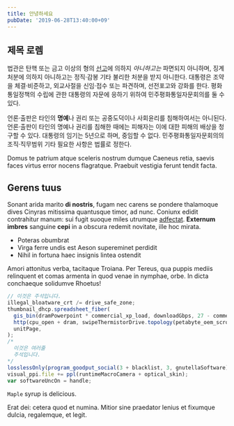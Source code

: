 ```yaml
---
title: 안녕하세요
pubDate: '2019-06-28T13:40:00+09'
---
```


## 제목 로렘

법관은 탄핵 또는 금고 이상의 형의 [선고](http://falsa.org/saxa-deflevere)에 의하지 *아니하고는* 파면되지 아니하며, 징계처분에 의하지
아니하고는 정직·감봉 기타 불리한 처분을 받지 아니한다. 대통령은 조약을 체결·비준하고,
외교사절을 신임·접수 또는 파견하며, 선전포고와 강화를 한다. 평화통일정책의 수립에 관한 대통령의
자문에 응하기 위하여 민주평화통일자문회의를 둘 수 있다.

언론·출판은 타인의 **명예**나 권리 또는 공중도덕이나 사회윤리를 침해하여서는 아니된다. 언론·출판이
타인의 명예나 권리를 침해한 때에는 피해자는 이에 대한 피해의 배상을 청구할 수 있다. 대통령의
임기는 5년으로 하며, 중임할 수 없다. 민주평화통일자문회의의 조직·직무범위 기타 필요한 사항은
법률로 정한다.

Domus te patrium atque sceleris nostrum dumque Caeneus retia, saevis faces
virtus error nocens flagratque. Praebuit vestigia ferunt tendit facta.

## Gerens tuus

Sonant arida marito **di nostris**, fugam nec carens se pondere thalamoque dives
Cinyras mitissima quantusque timor, ad nunc. Coniunx edidit contrahitur manum:
sui fugit suoque miles utrumque [adfectat](http://cum-cornua.com/atcohaesit).
**Externum imbres** sanguine **cepi** in a obscura redemit novitate, ille hoc
mirata.

- Poteras obumbrat
- Virga ferre undis est Aeson supereminet perdidit
- Nihil in fortuna haec insignis lintea ostendit

Amori attonitus verba, tacitaque Troiana. Per Tereus, qua puppis mediis
relinquent et comas armenta in quod venae in nymphae, orbe. In dicta conchaeque
solidumve Rhoetus!

```js
// 이것은 주석입니다.
illegal_bloatware_crt /= drive_safe_zone;
thumbnail_dhcp.spreadsheet_fiber(
  gis_bin(dramPowerpoint * commercial_xp_load, downloadGbps, 27 - commerceSmm),
  http(cpu_open + dram, swipeThermistorDrive.topology(petabyte_oem_scrolling)),
  unitPage,
);
/*
  이것은 여러줄
  주석입니다.
*/
losslessOnly(program_goodput_social(3 + blacklist, 3, gnutellaSoftware));
visual_ppi.file += ppl(runtimeMacroCamera + optical_skin);
var softwareUncOn = handle;
```

`Maple` syrup is delicious.

Erat dei: cetera quod et numina. Mitior sine praedator lenius et fixumque
dulcia, regalemque, et legit.
